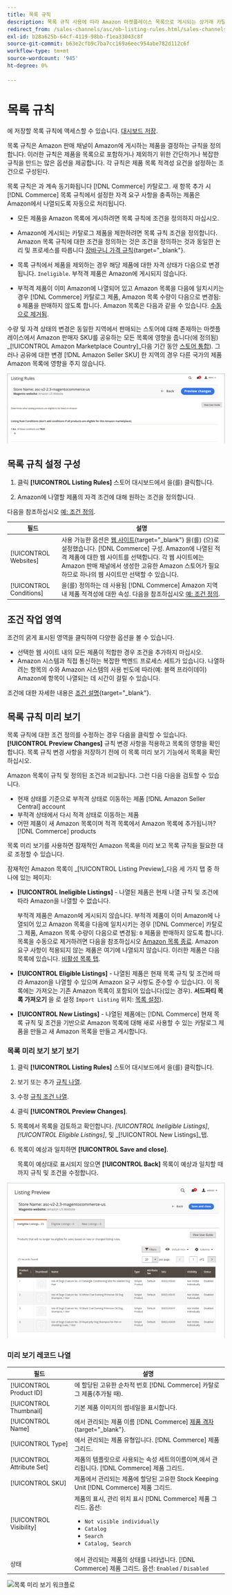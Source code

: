 ```yaml
---
title: 목록 규칙
description: 목록 규칙 사용에 따라 Amazon 마켓플레이스 목록으로 게시되는 상거래 카탈로그 제품이 결정됩니다.
redirect_from: /sales-channels/asc/ob-listing-rules.html/sales-channels/asc/ob-listing-preview.html/sales-channels/asc/listing-rule-preview.html
exl-id: b28a625b-64cf-4119-98bb-f1ea33043c8f
source-git-commit: b63e2cfb9c7ba7cc169a6eec954abe782d112c6f
workflow-type: tm+mt
source-wordcount: '945'
ht-degree: 0%

---
```


# 목록 규칙

에 저장할 목록 규칙에 액세스할 수 있습니다. [대시보드 저장](./amazon-store-dashboard.md).

목록 규칙은 Amazon 판매 채널이 Amazon에 게시하는 제품을 결정하는 규칙을 정의합니다. 이러한 규칙은 제품을 목록으로 포함하거나 제외하기 위한 간단하거나 복잡한 규칙을 만드는 많은 옵션을 제공합니다. 각 규칙은 제품 목록 적격성 요건을 설정하는 조건으로 구성된다.

목록 규칙은 과 계속 동기화됩니다 [!DNL Commerce] 카탈로그. 새 항목 추가 시 [!DNL Commerce] 목록 규칙에서 설정한 자격 요구 사항을 충족하는 제품은 Amazon에서 나열되도록 자동으로 처리됩니다.

- 모든 제품을 Amazon 목록에 게시하려면 목록 규칙에 조건을 정의하지 마십시오.

- Amazon에 게시되는 카탈로그 제품을 제한하려면 목록 규칙 조건을 정의합니다. Amazon 목록 규칙에 대한 조건을 정의하는 것은 조건을 정의하는 것과 동일한 논리 및 프로세스를 따릅니다 [장바구니 가격 규칙](https://docs.magento.com/user-guide/marketing/price-rules-cart.html){target="_blank"}.

- 목록 규칙에서 제품을 제외하는 경우 해당 제품에 대한 자격 상태가 다음으로 변경됩니다. `Ineligible`. 부적격 제품은 Amazon에 게시되지 않습니다.

- 부적격 제품이 이미 Amazon에 나열되어 있고 Amazon 목록을 다음에 일치시키는 경우 [!DNL Commerce] 카탈로그 제품, Amazon 목록 수량이 다음으로 변경됨: `0` 제품을 판매하지 않도록 합니다. Amazon 목록은 다음과 같을 수 있습니다. [수동으로 제거됨](./end-listings-manually.md).

수량 및 자격 상태의 변경은 동일한 지역에서 판매되는 스토어에 대해 존재하는 마켓플레이스에서 Amazon 판매자 SKU를 공유하는 모든 목록에 영향을 줍니다(에 정의됨) _[!UICONTROL Amazon Marketplace Country]_다음 기간 동안 [스토어 통합](./store-integration.md)). 그러나 공유에 대한 변경 [!DNL Amazon Seller SKU] 한 지역의 경우 다른 국가의 제품 Amazon 목록에 영향을 주지 않습니다.

![규칙 나열](assets/ob-listing-rules.png)

## 목록 규칙 설정 구성

1. 클릭 **[!UICONTROL Listing Rules]** 스토어 대시보드에서 을(를) 클릭합니다.

1. Amazon에 나열할 제품의 자격 조건에 대해 원하는 조건을 정의합니다.

다음을 참조하십시오 [예: 조건 정의](./ob-define-condition-example.md).

| 필드 | 설명 |
|---|---|
| [!UICONTROL Websites] | 사용 가능한 옵션은 [웹 사이트](https://docs.magento.com/user-guide/stores/websites-stores-views.html){target="_blank"} 을(를) (으)로 설정했습니다. [!DNL Commerce] 구성. Amazon에 나열된 적격 제품에 대한 웹 사이트를 선택합니다. 각 웹 사이트에는 Amazon 판매 채널에서 생성한 고유한 Amazon 스토어가 필요하므로 하나의 웹 사이트만 선택할 수 있습니다. |
| [!UICONTROL Conditions] | 을(를) 정의하는 데 사용됨 [!DNL Commerce] Amazon 지역 내 제품 적격성에 대한 속성. 다음을 참조하십시오 [예: 조건 정의](./ob-define-condition-example.md). |

## 조건 작업 영역

조건의 굵게 표시된 영역을 클릭하여 다양한 옵션을 볼 수 있습니다.

- 선택한 웹 사이트 내의 모든 제품이 적합한 경우 조건을 추가하지 마십시오.
- Amazon 시스템과 직접 통신하는 복잡한 백엔드 프로세스 세트가 있습니다. 나열하려는 항목의 수와 Amazon 시스템의 사용 빈도에 따라(예: 블랙 프라이데이) Amazon에 항목이 나열되는 데 시간이 걸릴 수 있습니다.

조건에 대한 자세한 내용은 [조건 설명](https://docs.magento.com/user-guide/marketing/price-rules-cart.html){target="_blank"}.

## 목록 규칙 미리 보기

목록 규칙에 대한 조건 정의를 수정하는 경우 다음을 클릭할 수 있습니다. **[!UICONTROL Preview Changes]** 규칙 변경 사항을 적용하고 목록의 영향을 확인합니다. 목록 규칙 변경 사항을 저장하기 전에 이 목록 미리 보기 기능에서 목록을 확인하십시오.

Amazon 목록이 규칙 및 정의된 조건과 비교됩니다. 그런 다음 다음을 검토할 수 있습니다.

- 현재 상태를 기준으로 부적격 상태로 이동하는 제품 [!DNL Amazon Seller Central] account
- 부적격 상태에서 다시 적격 상태로 이동하는 제품
- 어떤 제품이 새 Amazon 목록이며 적격 목록에서 Amazon 목록에 추가됩니까? [!DNL Commerce] products

목록 미리 보기를 사용하면 잠재적인 Amazon 목록을 미리 보고 목록 규칙을 필요한 대로 조정할 수 있습니다.

잠재적인 Amazon 목록이 _[!UICONTROL Listing Preview]_다음 세 가지 탭 중 하나에 있는 페이지:

- **[!UICONTROL Ineligible Listings]** - 나열된 제품은 현재 나열 규칙 및 조건에 따라 Amazon을 나열할 수 없습니다.

   부적격 제품은 Amazon에 게시되지 않습니다. 부적격 제품이 이미 Amazon에 나열되어 있고 Amazon 목록을 다음에 일치시키는 경우 [!DNL Commerce] 카탈로그 제품, Amazon 목록 수량이 다음으로 변경됨: `0` 제품을 판매하지 않도록 합니다. 목록을 수동으로 제거하려면 다음을 참조하십시오 [Amazon 목록 종료](./end-listings-manually.md). Amazon 요구 사항이 적용되지 않는 제품은 여기에 나열되지 않습니다. 이러한 제품은 다음 목록에 있습니다. [비활성 목록 탭](./inactive-listings.md).

- **[!UICONTROL Eligible Listings]** - 나열된 제품은 현재 목록 규칙 및 조건에 따라 Amazon을 나열할 수 있으며 Amazon 요구 사항도 준수할 수 있습니다. 이 목록에는 가져오는 기존 Amazon 목록이 포함되어 있습니다(있는 경우). **서드파티 목록 가져오기** 을 로 설정 `Import Listing` 위치: [목록 설정](./third-party-listing-settings.md)).

- **[!UICONTROL New Listings]** - 나열된 제품에는 [!DNL Commerce] 현재 목록 규칙 및 조건을 기반으로 Amazon 목록에 대해 새로 사용할 수 있는 카탈로그 제품을 만들고 새 Amazon 목록을 만들고 게시합니다.

### 목록 미리 보기 보기 보기

1. 클릭 **[!UICONTROL Listing Rules]** 스토어 대시보드에서 을(를) 클릭합니다.

1. 보기 또는 추가 [규칙 나열](./listing-rules.md).

1. 수정 [규칙 조건 나열](./ob-define-condition-example.md).

1. 클릭 **[!UICONTROL Preview Changes]**.

1. 목록에서 목록을 검토하고 확인합니다. _[!UICONTROL Ineligible Listings]_,_[!UICONTROL Eligible Listings]_, 및 _[!UICONTROL New Listings]_탭.

1. 목록이 예상과 일치하면 **[!UICONTROL Save and close]**.

   목록이 예상대로 표시되지 않으면 **[!UICONTROL Back]** 목록이 예상과 일치할 때까지 규칙 및 조건을 수정합니다.

![목록 규칙 미리 보기](assets/amazon-listing-rule-preview.png)

### 미리 보기 레코드 나열

| 필드 | 설명 |
|--- |--- |
| [!UICONTROL Product ID] | 에 할당된 고유한 순차적 번호 [!DNL Commerce] 카탈로그 제품(추가될 때). |
| [!UICONTROL Thumbnail] | 기본 제품 이미지의 썸네일을 표시합니다. |
| [!UICONTROL Name] | 에서 관리되는 제품 이름 [!DNL Commerce] [제품 격자](https://docs.magento.com/user-guide/catalog/products.html){target="_blank"}. |
| [!UICONTROL Type] | 에서 관리되는 제품 유형입니다. [!DNL Commerce] 제품 그리드. |
| [!UICONTROL Attribute Set] | 제품의 템플릿으로 사용되는 속성 세트의이름이며,에서 관리됩니다. [!DNL Commerce] 제품 그리드. |
| [!UICONTROL SKU] | 제품에서 관리되는 제품에 할당된 고유한 Stock Keeping Unit [!DNL Commerce] 제품 그리드. |
| [!UICONTROL Visibility] | 제품의 표시, 관리 위치 표시 [!DNL Commerce] 제품 그리드. 옵션:<ul><li>`Not visible individually`</li><li>`Catalog`</li><li>`Search`</li><li>`Catalog, Search`</li></ul> |
| 상태 | 에서 관리되는 제품의 상태를 나타냅니다. [!DNL Commerce] 제품 그리드. 옵션: `Enabled` / `Disabled` |

![목록 미리 보기 워크플로](assets/listing-preview-flowchart.png)
